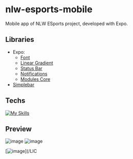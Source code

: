 # nlw-esports-mobile
Mobile app of NLW ESports project, developed with Expo.

## Libraries
- Expo:
  - [Font](https://docs.expo.dev/versions/latest/sdk/font/)
  - [Linear Gradient](https://docs.expo.dev/versions/latest/sdk/linear-gradient/)
  - [Status Bar](https://docs.expo.dev/versions/latest/sdk/status-bar/)
  - [Notifications](https://docs.expo.dev/versions/latest/sdk/notifications/)
  - [Modules Core](https://docs.expo.dev/versions/latest/sdk/modules-core)
- [Simplebar](https://www.npmjs.com/package/simplebar-react)

## Techs

[![My Skills](https://skillicons.dev/icons?i=react,styledcomponents,vite)](https://skillicons.dev)

## Preview

![image](https://user-images.githubusercontent.com/86017907/192147222-b630dbaa-fa73-43e3-9c02-13033ed11928.png)
![image](https://user-images.githubusercontent.com/86017907/192147629-122acbda-b53d-4118-b737-6192dbd1d7ec.png)

[![image](https://user-images.githubusercontent.com/86017907/179060688-590eac0e-1195-4bad-80d3-8c848b0af5e2.png)](/LIC
